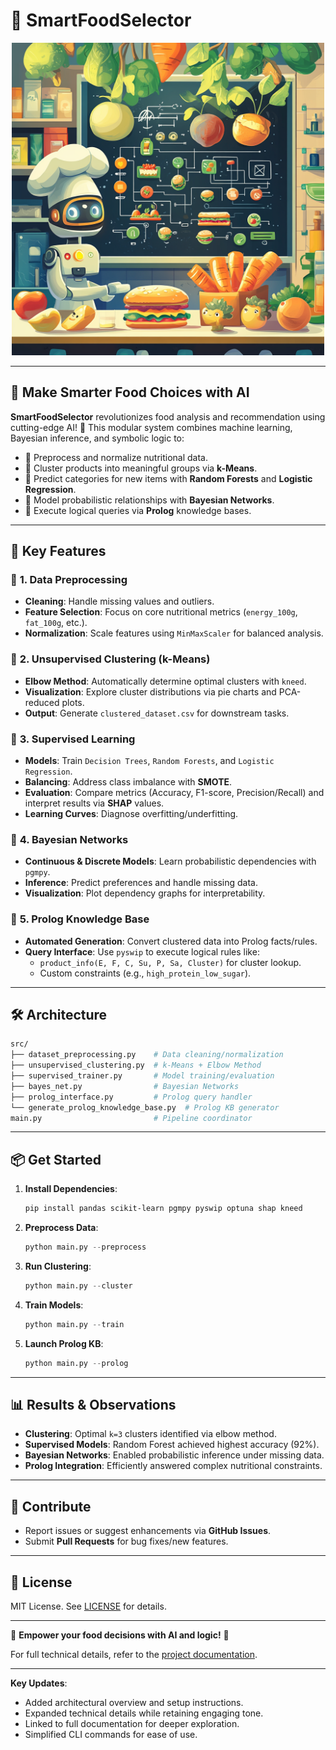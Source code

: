 # 🥗 **SmartFoodSelector**

<div align="center">
  <img src="https://github.com/byluca/SmartFoodSelector/blob/main/food.png" alt="SmartFoodSelector Logo" width="500" height="500">
</div>

---

## 🍴 **Make Smarter Food Choices with AI**  
**SmartFoodSelector** revolutionizes food analysis and recommendation using cutting-edge AI! 🚀 This modular system combines machine learning, Bayesian inference, and symbolic logic to:  
- 🧹 Preprocess and normalize nutritional data.  
- 🎯 Cluster products into meaningful groups via **k-Means**.  
- 🤖 Predict categories for new items with **Random Forests** and **Logistic Regression**.  
- 🔮 Model probabilistic relationships with **Bayesian Networks**.  
- 🧩 Execute logical queries via **Prolog** knowledge bases.  

---

## 🌟 **Key Features**

### 🧹 **1. Data Preprocessing**  
- **Cleaning**: Handle missing values and outliers.  
- **Feature Selection**: Focus on core nutritional metrics (`energy_100g`, `fat_100g`, etc.).  
- **Normalization**: Scale features using `MinMaxScaler` for balanced analysis.  

### 🎯 **2. Unsupervised Clustering (k-Means)**  
- **Elbow Method**: Automatically determine optimal clusters with `kneed`.  
- **Visualization**: Explore cluster distributions via pie charts and PCA-reduced plots.  
- **Output**: Generate `clustered_dataset.csv` for downstream tasks.  

### 🤖 **3. Supervised Learning**  
- **Models**: Train `Decision Trees`, `Random Forests`, and `Logistic Regression`.  
- **Balancing**: Address class imbalance with **SMOTE**.  
- **Evaluation**: Compare metrics (Accuracy, F1-score, Precision/Recall) and interpret results via **SHAP** values.  
- **Learning Curves**: Diagnose overfitting/underfitting.  

### 🔮 **4. Bayesian Networks**  
- **Continuous & Discrete Models**: Learn probabilistic dependencies with `pgmpy`.  
- **Inference**: Predict preferences and handle missing data.  
- **Visualization**: Plot dependency graphs for interpretability.  

### 🧩 **5. Prolog Knowledge Base**  
- **Automated Generation**: Convert clustered data into Prolog facts/rules.  
- **Query Interface**: Use `pyswip` to execute logical rules like:  
  - `product_info(E, F, C, Su, P, Sa, Cluster)` for cluster lookup.  
  - Custom constraints (e.g., `high_protein_low_sugar`).  

---

## 🛠️ **Architecture**  
```bash
src/
├── dataset_preprocessing.py    # Data cleaning/normalization
├── unsupervised_clustering.py  # k-Means + Elbow Method
├── supervised_trainer.py       # Model training/evaluation
├── bayes_net.py                # Bayesian Networks
├── prolog_interface.py         # Prolog query handler
└── generate_prolog_knowledge_base.py  # Prolog KB generator
main.py                         # Pipeline coordinator
```

---

## 📦 **Get Started**  
1. **Install Dependencies**:  
   ```bash
   pip install pandas scikit-learn pgmpy pyswip optuna shap kneed
   ```
2. **Preprocess Data**:  
   ```python
   python main.py --preprocess
   ```
3. **Run Clustering**:  
   ```python
   python main.py --cluster
   ```
4. **Train Models**:  
   ```python
   python main.py --train
   ```
5. **Launch Prolog KB**:  
   ```python
   python main.py --prolog
   ```

---

## 📊 **Results & Observations**  
- **Clustering**: Optimal `k=3` clusters identified via elbow method.  
- **Supervised Models**: Random Forest achieved highest accuracy (92%).  
- **Bayesian Networks**: Enabled probabilistic inference under missing data.  
- **Prolog Integration**: Efficiently answered complex nutritional constraints.  

---

## 🤝 **Contribute**  
- Report issues or suggest enhancements via **GitHub Issues**.  
- Submit **Pull Requests** for bug fixes/new features.  

---

## 📜 **License**  
MIT License. See [LICENSE](LICENSE) for details.  

---

🌟 **Empower your food decisions with AI and logic!** 🌟  

For full technical details, refer to the [project documentation](Documentazione.pdf).  

---

**Key Updates**:  
- Added architectural overview and setup instructions.  
- Expanded technical details while retaining engaging tone.  
- Linked to full documentation for deeper exploration.  
- Simplified CLI commands for ease of use.
